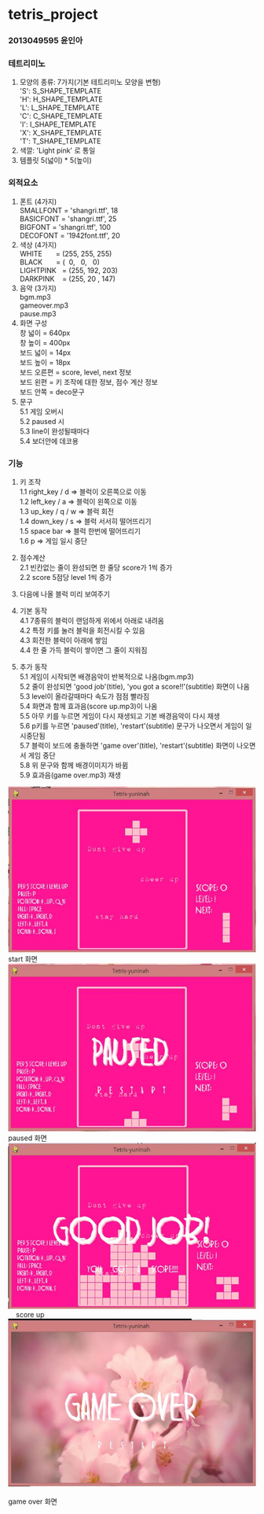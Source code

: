 # tetris_project
### 2013049595 윤인아
### 테트리미노       
1. 모양의 종류: 7가지(기본 테트리미노 모양을 변형)   
'S': S_SHAPE_TEMPLATE   
'H': H_SHAPE_TEMPLATE   
'L': L_SHAPE_TEMPLATE       
'C': C_SHAPE_TEMPLATE        
'I': I_SHAPE_TEMPLATE      
'X': X_SHAPE_TEMPLATE        
'T': T_SHAPE_TEMPLATE      
2. 색깔: 'Light pink' 로 통일
3. 템플릿 5(넓이) * 5(높이)

### 외적요소
1. 폰트 (4가지)   
SMALLFONT = 'shangri.ttf', 18    
BASICFONT = 'shangri.ttf', 25    
BIGFONT = 'shangri.ttf', 100   
DECOFONT = '1942font.ttf', 20   
2. 색상 (4가지)   
WHITE       = (255, 255, 255)   
BLACK       = (  0,   0,   0)    
LIGHTPINK   = (255, 192, 203)   
DARKPINK    = (255, 20 , 147)    
3. 음악 (3가지)  
bgm.mp3   
gameover.mp3     
pause.mp3    
4. 화면 구성    
창 넓이 = 640px  
창 높이 = 400px  
보드 넓이 = 14px  
보드 높이 = 18px  
보드 오른편 = score, level, next 정보  
보드 왼편 = 키 조작에 대한 정보, 점수 계산 정보  
보드 안쪽 = deco문구  
5. 문구    
5.1 게임 오버시  
5.2 paused 시  
5.3 line이 완성될때마다     
5.4 보더안에 데코용    

### 기능
1. 키 조작    
1.1 right_key / d => 블럭이 오른쪽으로 이동    
1.2 left_key / a => 블럭이 왼쪽으로 이동    
1.3 up_key / q / w => 블럭 회전    
1.4 down_key / s => 블럭 서서히 떨어뜨리기    
1.5 space bar => 블럭 한번에 떨어뜨리기    
1.6 p => 게임 일시 중단    

2. 점수계산    
2.1 빈칸없는 줄이 완성되면 한 줄당 score가 1씩 증가    
2.2 score 5점당 level 1씩 증가    

3. 다음에 나올 블럭 미리 보여주기

4. 기본 동작    
4.1 7종류의 블럭이 랜덤하게 위에서 아래로 내려옴    
4.2 특정 키를 눌러 블럭을 회전시킬 수 있음    
4.3 회전한 블럭이 아래에 쌓임    
4.4 한 줄 가득 블럭이 쌓이면 그 줄이 지워짐    

5. 추가 동작    
5.1 게임이 시작되면 배경음악이 반복적으로 나옴(bgm.mp3)    
5.2 줄이 완성되면 'good job'(title), 'you got a score!!'(subtitle) 화면이 나옴    
5.3 level이 올라갈때마다 속도가 점점 빨라짐    
5.4 화면과 함께 효과음(score up.mp3)이 나옴    
5.5 아무 키를 누르면 게임이 다시 재생되고 기본 배경음악이 다시 재생    
5.6 p키를 누르면 'paused'(title), 'restart'(subtitle) 문구가 나오면서 게임이 일시중단됨    
5.7 블럭이 보드에 충돌하면 'game over'(title), 'restart'(subtitle) 화면이 나오면서 게임 중단    
5.8 위 문구와 함께 배경이미지가 바뀜    
5.9 효과음(game over.mp3) 재생 

![start](https://github.com/inayun/tetris_project/blob/master/start.JPG)     
start 화면    
![paused](https://github.com/inayun/tetris_project/blob/master/paused.JPG)     
paused 화면    
![score up](https://github.com/inayun/tetris_project/blob/master/scoreup.JPG)     
score up     
![game over](https://github.com/inayun/tetris_project/blob/master/gameover.JPG)     
game over 화면    
